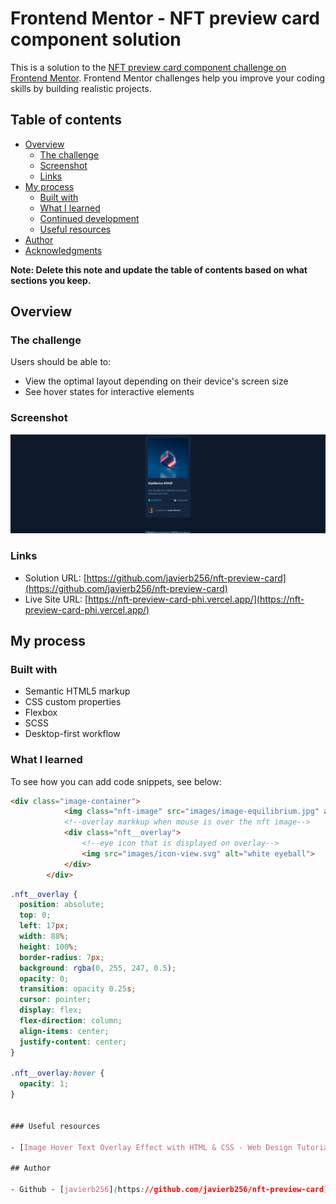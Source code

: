 # Frontend Mentor - NFT preview card component solution

This is a solution to the [NFT preview card component challenge on Frontend Mentor](https://www.frontendmentor.io/challenges/nft-preview-card-component-SbdUL_w0U). Frontend Mentor challenges help you improve your coding skills by building realistic projects. 

## Table of contents

- [Overview](#overview)
  - [The challenge](#the-challenge)
  - [Screenshot](#screenshot)
  - [Links](#links)
- [My process](#my-process)
  - [Built with](#built-with)
  - [What I learned](#what-i-learned)
  - [Continued development](#continued-development)
  - [Useful resources](#useful-resources)
- [Author](#author)
- [Acknowledgments](#acknowledgments)

**Note: Delete this note and update the table of contents based on what sections you keep.**

## Overview

### The challenge

Users should be able to:

- View the optimal layout depending on their device's screen size
- See hover states for interactive elements

### Screenshot

![](./Screenshot.png)

### Links

- Solution URL: [https://github.com/javierb256/nft-preview-card](https://github.com/javierb256/nft-preview-card)
- Live Site URL: [https://nft-preview-card-phi.vercel.app/](https://nft-preview-card-phi.vercel.app/)

## My process

### Built with

- Semantic HTML5 markup
- CSS custom properties
- Flexbox
- SCSS
- Desktop-first workflow

### What I learned


To see how you can add code snippets, see below:

```html
<div class="image-container">
            <img class="nft-image" src="images/image-equilibrium.jpg" alt="equilibrium NFT"></img>
            <!--overlay markkup when mouse is over the nft image-->
            <div class="nft__overlay">
                <!--eye icon that is displayed on overlay-->
                <img src="images/icon-view.svg" alt="white eyeball">
            </div>
        </div>
```
```css
.nft__overlay {
  position: absolute;
  top: 0;
  left: 17px;
  width: 88%;
  height: 100%;
  border-radius: 7px;
  background: rgba(0, 255, 247, 0.5);
  opacity: 0;
  transition: opacity 0.25s;
  cursor: pointer;
  display: flex;
  flex-direction: column;
  align-items: center;
  justify-content: center;
}

.nft__overlay:hover {
  opacity: 1;
}


### Useful resources

- [Image Hover Text Overlay Effect with HTML & CSS - Web Design Tutorial](https://www.youtube.com/watch?v=exb2ab72Xhs) - This video helped me learn how to create css overlays and helped me gain new css concepts to be used in the future.

## Author

- Github - [javierb256](https://github.com/javierb256/nft-preview-card)


